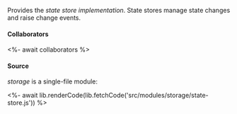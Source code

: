 Provides the _state store implementation_. State stores manage state changes and raise change events.

#### Collaborators

<%- await collaborators %>

#### Source

_storage_ is a single-file module:

<%- await lib.renderCode(lib.fetchCode('src/modules/storage/state-store.js')) %>
